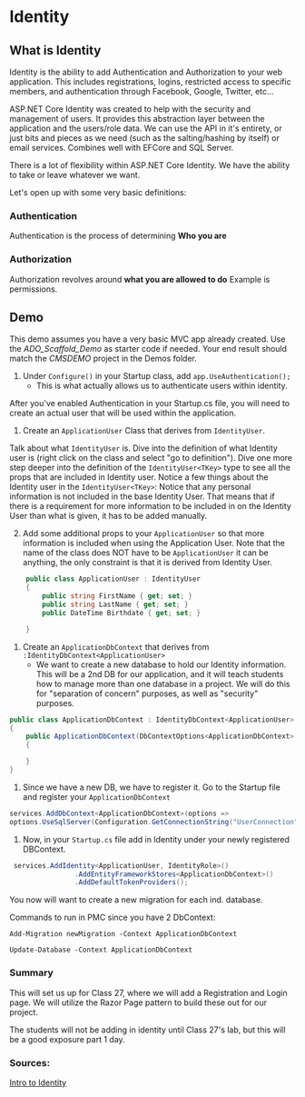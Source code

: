 # Identity

## What is Identity
Identity is the ability to add Authentication and Authorization to your web application. This includes registrations, logins, restricted access to specific members, and authentication through Facebook, Google, Twitter, etc...

ASP.NET Core Identity was created to help with the security and management of users.
It provides this abstraction layer between the application and the users/role data. 
We can use the API in it's entirety, or just bits and pieces as we need (such as the salting/hashing by itself) or email services. 
Combines well with EFCore and SQL Server. 

There is a lot of flexibility within ASP.NET Core Identity. 
We have the ability to take or leave whatever we want. 

Let's open up with some very basic definitions:

### Authentication

Authentication is the process of determining **Who you are**

### Authorization

Authorization revolves around **what you are allowed to do**
Example is permissions. 

## Demo

This demo assumes you have a very basic MVC app already created. 
Use the *ADO_Scaffold_Demo* as starter code if needed. Your end result 
should match the *CMSDEMO* project in the Demos folder.

1. Under `Configure()` in your Startup class, add `app.UseAuthentication();` 
     - This is what actually allows us to authenticate users within identity.


After you've enabled Authentication in your Startup.cs file, you will need to create an 
actual user that will be used within the application. 

1. Create an `ApplicationUser` Class that derives from `IdentityUser`.

Talk about what `IdentityUser` is. Dive into the definition of what Identity user is 
(right click on the class and select "go to definition"). Dive one more step deeper into the
definition of the `IdentityUser<TKey>` type to see all the props that are included in 
Identity user. Notice a few things about the Identity user in the `IdentityUser<TKey>`:
Notice that any personal information is not included in the base Identity User. That means that
if there is a requirement for more information to be included in on the Identity User than 
what is given, it has to be added manually.  

2. Add some additional props to your `ApplicationUser` so that more information is included
when using the Application User. Note that the name of the class does NOT have to be `ApplicationUser` 
it can be anything, the only constraint is that it is derived from Identity User. 

```csharp
    public class ApplicationUser : IdentityUser
    {
        public string FirstName { get; set; }
        public string LastName { get; set; }
        public DateTime Birthdate { get; set; }

    }
```
1. Create an `ApplicationDbContext` that derives from `:IdentityDbContext<ApplicationUser>`
     - We want to create a new database to hold our Identity information. This will be a 2nd DB for our 
     application, and it will teach students how to manage more than one database in a project. We will do
this for "separation of concern" purposes, as well as "security" purposes. 

```csharp
public class ApplicationDbContext : IdentityDbContext<ApplicationUser>
{
    public ApplicationDbContext(DbContextOptions<ApplicationDbContext> options):base(options)
    {

    }
}
```

1. Since we have a new DB, we have to register it. Go to the Startup file and register
your `ApplicationDbContext`

```csharp
services.AddDbContext<ApplicationDbContext>(options =>
options.UseSqlServer(Configuration.GetConnectionString("UserConnection")));
```

1. Now, in your `Startup.cs` file add in Identity under your newly registered DBContext.

```csharp
 services.AddIdentity<ApplicationUser, IdentityRole>()
                .AddEntityFrameworkStores<ApplicationDbContext>()
                .AddDefaultTokenProviders();
```

You now will want to create a new migration for each ind. database.

Commands to run in PMC since you have 2 DbContext:

```
Add-Migration newMigration -Context ApplicationDbContext
```

```
Update-Database -Context ApplicationDbContext
```


### Summary
This will set us up for Class 27, where we will add a Registration and Login
page. We will utilize the Razor Page pattern to build these out for our project. 

The students will not be adding in identity until Class 27's lab, but this will be a good
exposure part 1 day.

### Sources:
[Intro to Identity](https://docs.microsoft.com/en-us/aspnet/core/security/authentication/identity?view=aspnetcore-2.1&tabs=visual-studio%2Caspnetcore2x)



